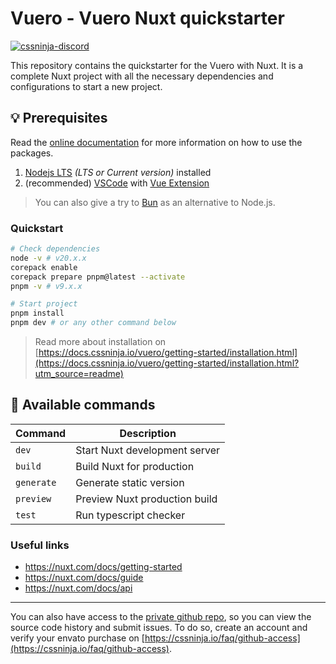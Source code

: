 # Vuero - Vuero Nuxt quickstarter

[![cssninja-discord](https://img.shields.io/discord/785473098069311510?label=join%20us%20on%20discord&color=6944EC)](https://go.cssninja.io/discord)

This repository contains the quickstarter for the Vuero with Nuxt. It is a complete Nuxt project with all the necessary dependencies and configurations to start a new project.

## 💡 Prerequisites

Read the [online documentation](https://docs.cssninja.io/vuero?utm_source=readme) for more information on how to use the packages.

1. [Nodejs LTS](https://nodejs.org/en/) _(LTS or Current version)_ installed
2. (recommended) [VSCode](https://code.visualstudio.com/) with [Vue Extension](https://marketplace.visualstudio.com/items?itemName=vue.volar)

> You can also give a try to [Bun](https://bun.sh) as an alternative to Node.js.

### Quickstart

```bash
# Check dependencies
node -v # v20.x.x
corepack enable
corepack prepare pnpm@latest --activate
pnpm -v # v9.x.x

# Start project
pnpm install
pnpm dev # or any other command below
```
> Read more about installation on [https://docs.cssninja.io/vuero/getting-started/installation.html](https://docs.cssninja.io/vuero/getting-started/installation.html?utm_source=readme)


## 🤖 Available commands

| Command      | Description                          |
|--------------|--------------------------------------|
| `dev`        | Start Nuxt development server        |
| `build`      | Build Nuxt for production            |
| `generate`   | Generate static version              |
| `preview`    | Preview Nuxt production build        |
| `test`       | Run typescript checker               |


### Useful links

- https://nuxt.com/docs/getting-started
- https://nuxt.com/docs/guide
- https://nuxt.com/docs/api

---


You can also have access to the [private github repo](https://github.com/cssninjaStudio/vuero), so you can view the source code history and submit issues. To do so, create an account and verify your envato purchase on [https://cssninja.io/faq/github-access](https://cssninja.io/faq/github-access).

